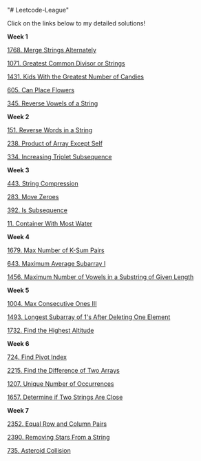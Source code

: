 "# Leetcode-League" 

Click on the links below to my detailed solutions!

**Week 1**

[1768. Merge Strings Alternately](https://leetcode.com/problems/merge-strings-alternately/solutions/3612633/simple-java-solution-from-a-beginner-for-a-beginner-runtime-0ms/)

[1071. Greatest Common Divisor or Strings](https://leetcode.com/problems/greatest-common-divisor-of-strings/solutions/3613102/simple-java-solution-from-a-beginner-for-a-beginner-runtime-0ms/)

[1431. Kids With the Greatest Number of Candies](https://leetcode.com/problems/kids-with-the-greatest-number-of-candies/solutions/3613300/simple-java-solution-from-a-beginner-for-a-beginner/)

[605. Can Place Flowers](https://leetcode.com/problems/can-place-flowers/solutions/3617273/simple-java-solution-from-a-beginner-for-a-beginner/)

[345. Reverse Vowels of a String](https://leetcode.com/problems/reverse-vowels-of-a-string/solutions/3617438/simple-java-solution-from-a-beginner-for-a-beginner/)

**Week 2**

[151. Reverse Words in a String](https://leetcode.com/problems/reverse-words-in-a-string/solutions/3640919/simple-java-solution-from-a-beginner-for-a-beginner/)

[238. Product of Array Except Self](https://leetcode.com/problems/product-of-array-except-self/solutions/3644747/simple-java-solution-from-a-beginner-for-a-beginner/)

[334. Increasing Triplet Subsequence](https://leetcode.com/problems/increasing-triplet-subsequence/solutions/3654102/simple-java-solution-from-a-beginner-for-a-beginner/)

**Week 3**

[443. String Compression](https://leetcode.com/problems/string-compression/solutions/3680667/simple-java-solution-from-a-beginner-for-a-beginner/)

[283. Move Zeroes](https://leetcode.com/problems/move-zeroes/solutions/3680696/simple-java-solution-from-a-beginner-for-a-beginner/)

[392. Is Subsequence](https://leetcode.com/problems/is-subsequence/solutions/3680721/simple-java-solution-from-a-beginner-for-a-beginner/)

[11. Container With Most Water](https://leetcode.com/problems/container-with-most-water/solutions/3680748/simple-java-solution-from-a-beginner-for-a-beginner/)

**Week 4**

[1679. Max Number of K-Sum Pairs](https://leetcode.com/problems/max-number-of-k-sum-pairs/solutions/3704931/simple-java-solution-from-a-beginner-for-a-beginner/)

[643. Maximum Average Subarray I](https://leetcode.com/problems/maximum-average-subarray-i/solutions/3705022/simple-java-solution-from-a-beginner-for-a-beginner/)

[1456. Maximum Number of Vowels in a Substring of Given Length](https://leetcode.com/problems/maximum-number-of-vowels-in-a-substring-of-given-length/solutions/3705118/simple-java-solution-from-a-beginner-for-a-beginner/)

**Week 5**

[1004. Max Consecutive Ones III](https://leetcode.com/problems/max-consecutive-ones-iii/solutions/3725934/simple-java-solution-from-a-beginner-for-a-beginner/)

[1493. Longest Subarray of 1's After Deleting One Element](https://leetcode.com/problems/longest-subarray-of-1s-after-deleting-one-element/solutions/3726243/simple-java-solution-from-a-beginner-for-a-beginner/)

[1732. Find the Highest Altitude](https://leetcode.com/problems/find-the-highest-altitude/solutions/3726364/simple-java-solution-from-a-beginner-for-a-beginner/)

**Week 6**

[724. Find Pivot Index](https://leetcode.com/problems/find-pivot-index/solutions/3758625/simple-java-solution-from-a-beginner-for-a-beginner/)

[2215. Find the Difference of Two Arrays](https://leetcode.com/problems/find-the-difference-of-two-arrays/solutions/3758805/simple-java-solution-from-a-beginner-for-a-beginner/)

[1207. Unique Number of Occurrences](https://leetcode.com/problems/unique-number-of-occurrences/solutions/3759195/simple-java-solution-from-a-beginner-for-a-beginner/)

[1657. Determine if Two Strings Are Close](https://leetcode.com/problems/determine-if-two-strings-are-close/solutions/3759405/simple-java-solution-from-a-beginner-for-a-beginner/)

**Week 7**

[2352. Equal Row and Column Pairs](https://leetcode.com/problems/equal-row-and-column-pairs/solutions/3805044/simple-java-solution-from-a-beginner-for-a-beginner/)

[2390. Removing Stars From a String](https://leetcode.com/problems/removing-stars-from-a-string/solutions/3805238/simple-java-solution-from-a-beginner-for-a-beginner/)

[735. Asteroid Collision](https://leetcode.com/problems/asteroid-collision/solutions/3807393/simple-java-solution-from-a-beginner-for-a-beginner/)